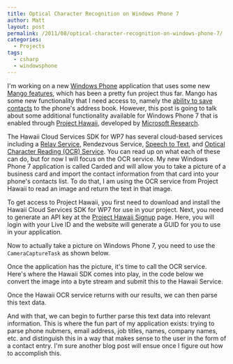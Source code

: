 ```yaml
---
title: Optical Character Recognition on Windows Phone 7
author: Matt
layout: post
permalink: /2011/08/optical-character-recognition-on-windows-phone-7/
categories:
  - Projects
tags:
  - csharp
  - windowsphone
---
```


I'm working on a new [Windows Phone][1] application that uses some new [Mango features][2], which has been a pretty fun project thus far. Mango has some new functionality that I need access to, namely the [ability to save contacts][3] to the phone's address book. However, this post is going to talk about some additional functionality available for Windows Phone 7 that is enabled through [Project Hawaii][4], developed by [Microsoft Research][5].

 [1]: http://www.microsoft.com/windowsphone/en-us/default.aspx
 [2]: http://www.engadget.com/2011/05/24/microsoft-announces-windows-phone-mango-update-early-and-in/
 [3]: http://www.windowsphonegeek.com/tips/8-How-to-use-SaveContactTask-in-Windows-Phone-Mango
 [4]: http://research.microsoft.com/en-us/um/redmond/projects/hawaii/
 [5]: http://research.microsoft.com/en-us/

The Hawaii Cloud Services SDK for WP7 has several cloud-based services including a [Relay Service][6], Rendezvous Service, [Speech to Text][7], and [Optical Character Reading (OCR) Service][6]. You can read up on what each of these can do, but for now I will focus on the OCR service. My new Windows Phone 7 application is called Carded and will allow you to take a picture of a business card and import the contact information from that card into your phone's contacts list. To do that, I am using the OCR service from Project Hawaii to read an image and return the text in that image.

 [6]: http://research.microsoft.com/en-us/um/redmond/projects/hawaii/download/HowToUseTheHawaiiRelayService.pdf
 [7]: http://research.microsoft.com/en-us/um/redmond/projects/hawaii/download/HowToUseTheSpeechToTextService.pdf

To get access to Project Hawaii, you first need to download and install the Hawaii Cloud Services SDK for WP7 for use in your project. Next, you need to generate an API key at the [Project Hawaii Signup][8] page. Here, you will login with your Live ID and the website will generate a GUID for you to use in your application.

 [8]: http://hawaiiguidgen.cloudapp.net/



Now to actually take a picture on Windows Phone 7, you need to use the `CameraCaptureTask` as shown below.



Once the application has the picture, it's time to call the OCR service. Here's where the Hawaii SDK comes into play, in the code below we convert the image into a byte stream and submit this to the Hawaii Service.



Once the Hawaii OCR service returns with our results, we can then parse this text data.



And with that, we can begin to further parse this text data into relevant information. This is where the fun part of my application exists: trying to parse phone nubmers, email address, job titles, names, company names, etc. and distinguish this in a way that makes sense to the user in the form of a contact entry. I'm sure another blog post will ensue once I figure out how to accomplish this.